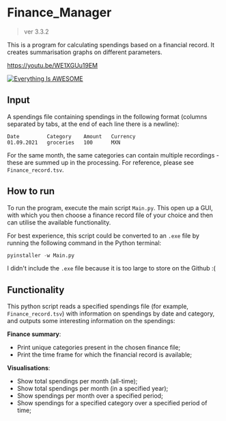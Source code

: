 # Finance_Manager
> ver 3.3.2

This is a program for calculating spendings based on a financial record. It creates summarisation graphs on different parameters. 

https://youtu.be/WE1XGUu19EM

[![Everything Is AWESOME](https://img.youtube.com/vi/StTqXEQ2l-Y/0.jpg)](https://www.youtube.com/watch?v=StTqXEQ2l-Y "Everything Is AWESOME")

## Input

A spendings file containing spendings in the following format (columns separated by tabs, at the end of each line there is a newline):
```tsv
Date         Category    Amount   Currency
01.09.2021   groceries   100      MXN
```
For the same month, the same categories can contain multiple recordings - these are summed up in the processing. For reference, please see `Finance_record.tsv`. 

## How to run

To run the program, execute the main script `Main.py`. This open up a GUI, with which you then choose a finance record file of your choice and then can utilise the available functionality. 

For best experience, this script could be converted to an `.exe` file by running the following command in the Python terminal:
```py
pyinstaller -w Main.py
```
I didn't include the `.exe` file because it is too large to store on the Github :(

## Functionality

This python script reads a specified spendings file (for example, `Finance_record.tsv`) with information on spendings by date and category, and outputs some interesting information on the spendings:

**Finance summary**:
- Print unique categories present in the chosen finance file; 
- Print the time frame for which the financial record is available;

**Visualisations**:
- Show total spendings per month (all-time);
- Show total spendings per month (in a specified year);
- Show spendings per month over a specified period; 
- Show spendings for a specified category over a specified period of time; 
